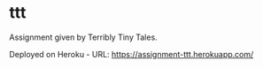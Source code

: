 # ttt
Assignment given by Terribly Tiny Tales.

Deployed on Heroku - 
URL: https://assignment-ttt.herokuapp.com/

